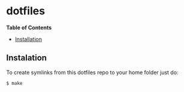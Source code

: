 # dotfiles

**Table of Contents**

<!-- toc -->

- [Installation](#installation)

<!-- tocstop -->

## Instalation

To create symlinks from this dotfiles repo to your home folder just do:

```console
$ make
```
